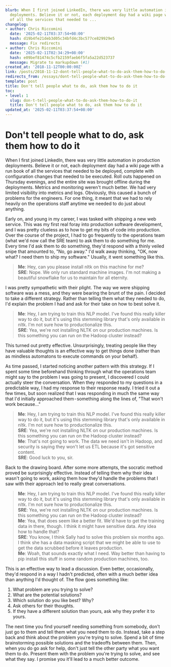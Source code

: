 ```yaml
---
blurb: When I first joined LinkedIn, there was very little automation in production
  deployments. Believe it or not, each deployment day had a wiki page with a run book
  of all the services that needed to ...
changelog:
- author: Chris Riccomini
  date: '2025-02-11T03:37:54+08:00'
  hash: d19b4fe21deb3d05c34bfd4c3bc577ce829929e5
  message: Fix redirects
- author: Chris Riccomini
  date: '2025-02-11T02:34:29+08:00'
  hash: e09bef81474c5cfb2159faeb6f5fa5a22d523737
  message: Migrate to markupdown (#1)
created_at: '2018-11-12T00:00:00Z'
link: /posts/2018-11-12-dont-tell-people-what-to-do-ask-them-how-to-do-it
redirects_from: /essays/dont-tell-people-what-to-do-ask-them-how-to-do-it
template: post
title: Don't tell people what to do, ask them how to do it
toc:
- level: 1
  slug: don-t-tell-people-what-to-do-ask-them-how-to-do-it
  title: Don't tell people what to do, ask them how to do it
updated_at: '2025-02-11T03:37:54+08:00'
---
```


# Don't tell people what to do, ask them how to do it

When I first joined LinkedIn, there was very little automation in production deployments. Believe it or not, each deployment day had a wiki page with a run book of all the services that needed to be deployed, complete with configuration changes that needed to be executed. Roll outs happened on Thursday evenings, and the entire site was brought offline during the deployments. Metrics and monitoring weren't much better. We had very limited visibility into metrics and logs. Obviously, this caused a bunch of problems for the engineers. For one thing, it meant that we had to rely heavily on the operations staff anytime we needed to do just about anything.

Early on, and young in my career, I was tasked with shipping a new web service. This was my first real foray into production software development, and I was pretty clueless as to how to get my bits of code into production. Over the course of the project, I had to go frequently to the operations team (what we'd now call the SRE team) to ask them to do something for me. Every time I'd ask them to do something, they'd respond with a thinly veiled snipe that amounted to, "No, go away." I'd walk away thinking, "OK, now what? I need them to ship my software." Usually, it went something like this.

> **Me**: Hey, can you please install nltk on this machine for me?  
**SRE**: Nope. We only run standard machine images. I'm not making a beautiful snowflake for us to maintain for all eternity.

I was pretty sympathetic with their plight. The way we were shipping software was a mess, and they were bearing the brunt of the pain. I decided to take a different strategy. Rather than telling them what they needed to do, I'd explain the problem I had and ask for their take on how to best solve it.

> **Me**: Hey, I am trying to train this NLP model. I've found this really killer way to do it, but it's using this stemming library that's only available in nltk. I'm not sure how to productionalize this.  
**SRE**: Yea, we're not installing NLTK on our production machines. Is this something you can run on the Hadoop cluster instead?

This turned out pretty effective. Unsurprisingly, treating people like they have valuable thoughts is an effective way to get things done (rather than as mindless automatons to execute commands on your behalf).

As time passed, I started noticing another pattern with this strategy. If I spent some time beforehand thinking through what the operations team might say to the problem I was going to present, I discovered I could actually steer the conversation. When they responded to my questions in a predictable way, I had my response to their response ready. I tried it out a few times, but soon realized that I was responding in much the same way that I'd initially approached them - something along the lines of, "That won't work because..."

> **Me**: Hey, I am trying to train this NLP model. I've found this really killer way to do it, but it's using this stemming library that's only available in nltk. I'm not sure how to productionalize this.  
**SRE**: Yea, we're not installing NLTK on our production machines. Is this something you can run on the Hadoop cluster instead?  
**Me**: That's not going to work. The data we need isn't in Hadoop, and security is saying they won't let us ETL because it's got sensitive content.  
**SRE**: Good luck to you, sir.

Back to the drawing board. After some more attempts, the socratic method proved be surprisingly effective. Instead of telling them why their idea wasn't going to work, asking them how they'd handle the problems that I saw with their approach led to really great conversations.

> **Me**: Hey, I am trying to train this NLP model. I've found this really killer way to do it, but it's using this stemming library that's only available in nltk. I'm not sure how to productionalize this.  
**SRE**: Yea, we're not installing NLTK on our production machines. Is this something you can run on the Hadoop cluster instead?  
**Me**: Yea, that does seem like a better fit. We'd have to get the training data in there, though. I think it might have sensitive data. Any idea how to handle that?  
**SRE**: You know, I think Sally had to solve this problem six months ago. I think she has a data masking script that we might be able to use to get the data scrubbed before it leaves production.  
**Me**: Woah, that sounds exactly what I need. Way better than having to pip install this stuff in some random production machines, too.

This is an effective way to lead a discussion. Even better, occasionally, they'd respond in a way I hadn't predicted, often with a much better idea than anything I'd thought of. The flow goes something like:

1. What problem are you trying to solve?
2. What are the potential solutions?
3. Which solution do you like best? Why?
4. Ask others for their thoughts.
5. If they have a different solution than yours, ask why they prefer it to yours.

The next time you find yourself needing something from somebody, don't just go to them and tell them what you need them to do. Instead, take a step back and think about the problem you're trying to solve. Spend a bit of time brainstorming possible solutions and the tradeoffs between them. Then, when you do go ask for help, don't just tell the other party what you want them to do. Present them with the problem you're trying to solve, and see what they say. I promise you it'll lead to a much better outcome.